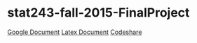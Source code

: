 # stat243-fall-2015-FinalProject
[Google Document](https://docs.google.com/document/d/10-o1opcEjyoi8Jxu8148s400xHnZr7uUb3ieG7SNWak/edit#heading=h.h5d6i1osekck)
[Latex Document](https://www.overleaf.com/3858778rmbdwj)
[Codeshare](https://codeshare.io/n6mD3)
